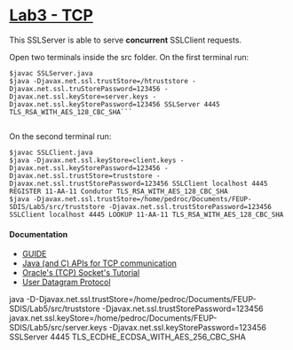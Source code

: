 # [Lab3 - TCP](https://github.com/pedro-c/FEUP-SDIS/tree/master/Lab3)

This SSLServer is able to serve **concurrent** SSLClient requests.

Open two terminals inside the src folder.
On the first terminal run:
```
$javac SSLServer.java
$java -Djavax.net.ssl.trustStore=/htruststore -Djavax.net.ssl.truStorePassword=123456 -Djavax.net.ssl.keyStore=server.keys -Djavax.net.ssl.keyStorePassword=123456 SSLServer 4445 TLS_RSA_WITH_AES_128_CBC_SHA```


```
On the second terminal run:
```
$javac SSLClient.java
$java -Djavax.net.ssl.keyStore=client.keys -Djavax.net.ssl.keyStorePassword=123456 -Djavax.net.ssl.trustStore=truststore -Djavax.net.ssl.trustStorePassword=123456 SSLClient localhost 4445 REGISTER 11-AA-11 Condutor TLS_RSA_WITH_AES_128_CBC_SHA
$java -Djavax.net.ssl.trustStore=/home/pedroc/Documents/FEUP-SDIS/Lab5/src/truststore -Djavax.net.ssl.trustStorePassword=123456 SSLClient localhost 4445 LOOKUP 11-AA-11 TLS_RSA_WITH_AES_128_CBC_SHA
```
#### Documentation
* [GUIDE](https://web.fe.up.pt/~pfs/aulas/sd2016/labs/lab3.html)
* [Java (and C) APIs for TCP communication](https://web.fe.up.pt/~pfs/aulas/sd2016/labs/7tcp.pdf)
* [Oracle's (TCP) Socket's Tutorial](http://docs.oracle.com/javase/tutorial/networking/sockets/index.html)
* [User Datagram Protocol](https://tools.ietf.org/html/rfc768)


java -D-Djavax.net.ssl.trustStore=/home/pedroc/Documents/FEUP-SDIS/Lab5/src/truststore -Djavax.net.ssl.trustStorePassword=123456 javax.net.ssl.keyStore=/home/pedroc/Documents/FEUP-SDIS/Lab5/src/server.keys -Djavax.net.ssl.keyStorePassword=123456 SSLServer 4445 TLS_ECDHE_ECDSA_WITH_AES_256_CBC_SHA
